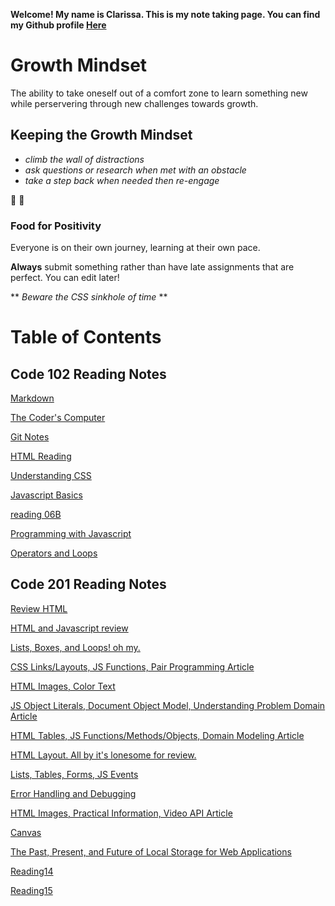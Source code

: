**Welcome! My name is Clarissa. This is my note taking page. You can find my Github profile [Here](https://github.com/yoshiontheloose)**

# Growth Mindset 

The ability to take oneself out of a comfort zone to learn something new while perservering through new challenges towards growth.
 
## Keeping the Growth Mindset
 
* _climb the wall of distractions_  
* _ask questions or research when met with an obstacle_
* _take a step back when needed then re-engage_
  
:partying_face:	:partying_face:	

### Food for Positivity
Everyone is on their own journey, learning at their own pace. 

**Always** submit something rather than have late assignments that are perfect. You can edit later!

** _Beware the CSS sinkhole of time_ **

# Table of Contents

## Code 102 Reading Notes
 
 [Markdown](102/markdown.md)
 
 [The Coder's Computer](102/the-coders-computer.md)
 
 [Git Notes](102/git-notes.md)

 [HTML Reading](102/reading04.md)

 [Understanding CSS](102/reading05.md)

 [Javascript Basics](102/reading06A.md)

 [reading 06B](102/reading06B.md)

 [Programming with Javascript](102/reading07.md)

 [Operators and Loops](102/reading08.md)


## Code 201 Reading Notes

 [Review HTML ](201/reading04.md)
 
 [HTML and Javascript review](201/reading02.md)
 
 [Lists, Boxes, and Loops! oh my.](201/reading03.md)
 
 [CSS Links/Layouts, JS Functions, Pair Programming Article](201/reading04.md)
 
 [HTML Images, Color Text](201/reading05.md)
 
 [JS Object Literals, Document Object Model, Understanding Problem Domain Article](201/reading06.md)
 
 [HTML Tables, JS Functions/Methods/Objects, Domain Modeling Article](201/reading07.md)
 
 [HTML Layout. All by it's lonesome for review.](201/reading08.md)
 
 [Lists, Tables, Forms, JS Events](201/reading09.md)
 
 [Error Handling and Debugging](201/reading10.md)
 
 [HTML Images, Practical Information, Video API Article](201/reading11.md)
 
 [Canvas](201/reading12.md)
 
 [The Past, Present, and Future of Local Storage for Web Applications](201/reading13.md)
 
 [Reading14](201/)
 
 [Reading15](201/)